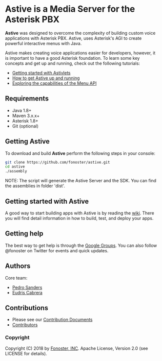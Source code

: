 # Astive is a Media Server for the Asterisk PBX

**Astive** was designed to overcome the complexity of building custom voice applications with Asterisk PBX. Astive, uses Asterisk's AGI to create powerful interactive menus with Java.

Astive makes creating voice applications easier for developers, however, it is important to have a good Asterisk foundation. To learn some key concepts and get up and running, check out the following tutorials:

* [Getting started with Astivlets](https://github.com/fonoster/astive/wiki/Tutorial:-Getting-Started-With-Astivlets)
* [How to get Astive up and running](https://github.com/fonoster/astive/wiki/Tutorial:-How-to-get-ATK-up-and-running)
* [Exploring the capabilities of the Menu API](https://github.com/fonoster/astive/wiki/Tutorial:-Exploring-the-capabilities-of-the-Menu-API)

## Requirements

* Java 1.8+
* Maven 3.x.x+
* Asterisk 1.8+
* Git (optional)

## Getting Astive

To download and build **Astive** perform the following steps in your console:

```bash
git clone https://github.com/fonoster/astive.git
cd astive
./assembly
```

NOTE: The script will generate the Astive Server and the SDK. You can find the assemblies in folder 'dist'.

## Getting started with Astive

A good way to start building apps with Astive is by reading the [wiki](https://github.com/fonoster/astive/wiki/GuideHelloWorldTutorial). There you will find detail information in how to build, test, and deploy your apps.

## Getting help

The best way to get help is through the [Google Groups](http://bit.ly/13KGLyx). You can also follow @fonoster on Twitter for events and quick updates.

## Authors

Core team:

* [Pedro Sanders](https://github.com/psanders)
* [Eudris Cabrera](https://github.com/ecabrerar)

## Contributions
* Please see our [Contribution Documents](https://raw.githubusercontent.com/fonoster/astive/master/CONTRIBUTORS) 
* [Contributors](https://github.com/fonoster/astive/contributors)

### Copyright

Copyright (C) 2018 by [Fonoster, INC](https://fonoster.com). Apache License, Version 2.0 (see LICENSE for details).
